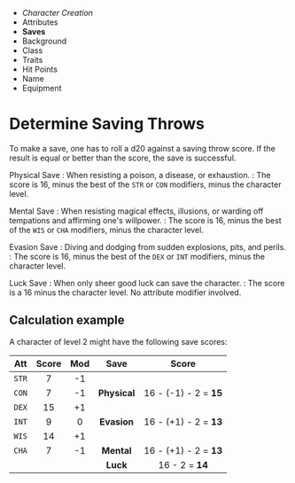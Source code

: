 
<!-- .margin.compass -->
* _Character Creation_
* Attributes
* **Saves**
* Background
* Class
* Traits
* Hit Points
* Name
* Equipment



# Determine Saving Throws

To make a save, one has to roll a d20 against a saving throw score. If the result is equal or better than the score, the save is successful.

Physical Save
: When resisting a poison, a disease, or exhaustion.
: The score is 16, minus the best of the `STR` or `CON` modifiers, minus the character level.

Mental Save
: When resisting magical effects, illusions, or warding off tempations and affirming one's willpower.
: The score is 16, minus the best of the `WIS` or `CHA` modifiers, minus the character level.

Evasion Save
: Diving and dodging from sudden explosions, pits, and perils.
: The score is 16, minus the best of the `DEX` or `INT` modifiers, minus the character level.

Luck Save
: When only sheer good luck can save the character.
: The score is a 16 minus the character level. No attribute modifier involved.


## Calculation example

A character of level 2 might have the following save scores:

<!-- .compact -->
| Att   | Score | Mod | Save         | Score                  |
|:-----:|:-----:|:---:|:------------:|:----------------------:|
| `STR` |     7 |  -1 |              |                        |
| `CON` |     7 |  -1 | **Physical** | 16 - (-1) - 2 = **15** |
| `DEX` |    15 |  +1 |              |                        |
| `INT` |     9 |   0 | **Evasion**  | 16 - (+1) - 2 = **13** |
| `WIS` |    14 |  +1 |              |                        |
| `CHA` |     7 |  -1 | **Mental**   | 16 - (+1) - 2 = **13** |
|       |       |     | **Luck**     | 16        - 2 = **14** |

